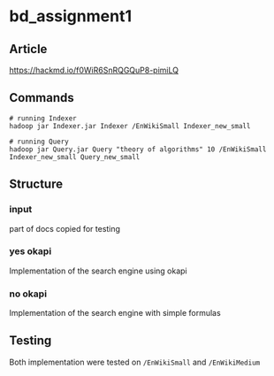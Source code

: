 # bd_assignment1

## Article

https://hackmd.io/f0WiR6SnRQGQuP8-pimiLQ

## Commands

```
# running Indexer
hadoop jar Indexer.jar Indexer /EnWikiSmall Indexer_new_small

# running Query
hadoop jar Query.jar Query "theory of algorithms" 10 /EnWikiSmall Indexer_new_small Query_new_small
```

## Structure

### input
part of docs copied for testing 

### yes okapi

Implementation of the search engine using okapi

### no okapi

Implementation of the search engine with simple formulas

## Testing

Both implementation were tested on `/EnWikiSmall` and `/EnWikiMedium`

